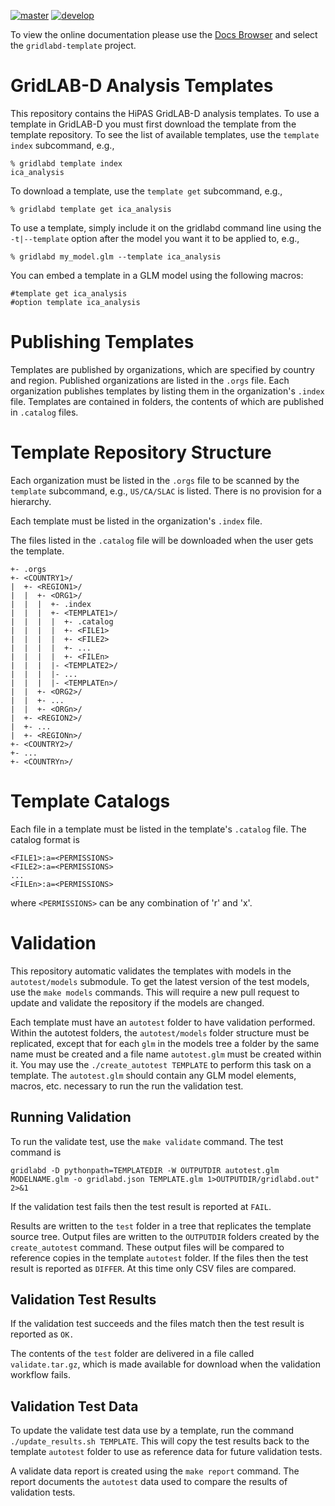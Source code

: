 [![master](https://github.com/slacgismo/gridlabd-template/actions/workflows/master.yml/badge.svg)](https://github.com/slacgismo/gridlabd-template/actions/workflows/master.yml)
[![develop](https://github.com/slacgismo/gridlabd-template/actions/workflows/develop.yml/badge.svg)](https://github.com/slacgismo/gridlabd-template/actions/workflows/develop.yml)

To view the online documentation please use the [Docs Browser](https://docs.gridlabd.us/) and select the `gridlabd-template` project.
# GridLAB-D Analysis Templates

This repository contains the HiPAS GridLAB-D analysis templates.  To use a template in GridLAB-D you must first download the template from the template repository. To see the list of available templates, use the `template index` subcommand, e.g.,

~~~
% gridlabd template index
ica_analysis
~~~

To download a template, use the `template get` subcommand, e.g.,

~~~
% gridlabd template get ica_analysis
~~~

To use a template, simply include it on the gridlabd command line using the `-t|--template` option after the model you want it to be applied to, e.g.,

~~~
% gridlabd my_model.glm --template ica_analysis
~~~

You can embed a template in a GLM model using the following macros:

~~~
#template get ica_analysis
#option template ica_analysis
~~~

# Publishing Templates

Templates are published by organizations, which are specified by country and region.  Published organizations are listed in the `.orgs` file.  Each organization publishes templates by listing them in the organization's `.index` file.  Templates are contained in folders, the contents of which are published in `.catalog` files.

# Template Repository Structure

Each organization must be listed in the `.orgs` file to be scanned by the `template` subcommand, e.g., `US/CA/SLAC` is listed. There is no provision for a hierarchy. 

Each template must be listed in the organization's `.index` file. 

The files listed in the `.catalog` file will be downloaded when the user gets the template.

~~~
+- .orgs
+- <COUNTRY1>/
|  +- <REGION1>/
|  |  +- <ORG1>/
|  |  |  +- .index
|  |  |  +- <TEMPLATE1>/
|  |  |  |  +- .catalog
|  |  |  |  +- <FILE1>
|  |  |  |  +- <FILE2>
|  |  |  |  +- ...
|  |  |  |  +- <FILEn>
|  |  |  |- <TEMPLATE2>/
|  |  |  |- ...
|  |  |  |- <TEMPLATEn>/
|  |  +- <ORG2>/
|  |  +- ...
|  |  +- <ORGn>/
|  +- <REGION2>/
|  +- ...
|  +- <REGIONn>/
+- <COUNTRY2>/
+- ...
+- <COUNTRYn>/
~~~

# Template Catalogs

Each file in a template must be listed in the template's `.catalog` file. The catalog format is

~~~
<FILE1>:a=<PERMISSIONS>
<FILE2>:a=<PERMISSIONS>
...
<FILEn>:a=<PERMISSIONS>
~~~

where `<PERMISSIONS>` can be any combination of 'r' and 'x'.

# Validation

This repository automatic validates the templates with models in the `autotest/models` submodule. To get the latest version of the test models, use the `make models` commands.  This will require a new pull request to update and validate the repository if the models are changed.

Each template must have an `autotest` folder to have validation performed. Within the autotest folders, the `autotest/models` folder structure must be replicated, except that for each `glm` in the models tree a folder by the same name must be created and a file name `autotest.glm` must be created within it.  You may use the `./create_autotest TEMPLATE` to perform this task on a template.  The `autotest.glm` should contain any GLM model elements, macros, etc. necessary to run the run the validation test.

## Running Validation

To run the validate test, use the `make validate` command.  The test command is 

~~~
gridlabd -D pythonpath=TEMPLATEDIR -W OUTPUTDIR autotest.glm MODELNAME.glm -o gridlabd.json TEMPLATE.glm 1>OUTPUTDIR/gridlabd.out" 2>&1
~~~

If the validation test fails then the test result is reported at `FAIL`.

Results are written to the `test` folder in a tree that replicates the template source tree.  Output files are written to the `OUTPUTDIR` folders created by the `create_autotest` command. These output files will be compared to reference copies in the template `autotest` folder. If the files then the test result is reported as `DIFFER`. At this time only CSV files are compared.

## Validation Test Results

If the validation test succeeds and the files match then the test result is reported as `OK.`

The contents of the `test` folder are delivered in a file called `validate.tar.gz`, which is made available for download when the validation workflow fails.

## Validation Test Data

To update the validate test data use by a template, run the command `./update_results.sh TEMPLATE`. This will copy the test results back to the template `autotest` folder to use as reference data for future validation tests.

A validate data report is created using the `make report` command. The report documents the `autotest` data used to compare the results of validation tests.
